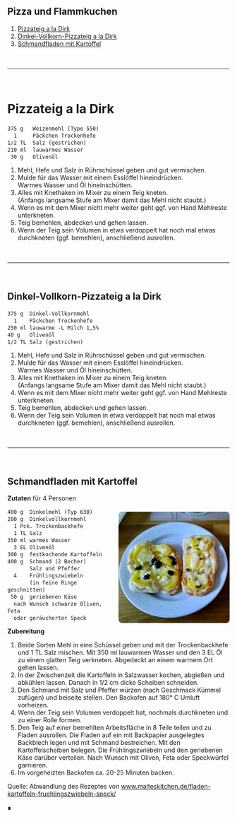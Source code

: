 ## Pizza und Flammkuchen

1. [Pizzateig a la Dirk](#pizzateig-a-la-dirk)
1. [Dinkel-Vollkorn-Pizzateig a la Dirk](#dinkel-vollkorn-pizzateig-a-la-dirk)
1. [Schmandfladen mit Kartoffel](#schmandfladen-mit-kartoffeln)


　  
____  
　  

Pizzateig a la Dirk
===================

```
375 g   Weizenmehl (Type 550)
  1     Päckchen Trockenhefe
1/2 TL  Salz (gestrichen)
210 ml  lauwarmes Wasser
 30 g   Olivenöl
```

1. Mehl, Hefe und Salz in Rührschüssel geben und gut vermischen.
1. Mulde für das Wasser mit einem Esslöffel hineindrücken.  
   Warmes Wasser und Öl hineinschütten.
1. Alles mit Knethaken im Mixer zu einem Teig kneten.  
   (Anfangs langsame Stufe am Mixer damit das Mehl nicht staubt.)
1. Wenn es mit dem Mixer nicht mehr weiter geht ggf. von Hand Mehlreste unterkneten.
1. Teig bemehlen, abdecken und gehen lassen.
1. Wenn der Teig sein Volumen in etwa verdoppelt hat noch mal etwas durchkneten (ggf. bemehlen), anschließend ausrollen.


　  
____  
　  


Dinkel-Vollkorn-Pizzateig a la Dirk
-----------------------------------

```
375 g  Dinkel-Vollkornmehl
  1    Päckchen Trockenhefe
250 ml lauwarme -L Milch 1,5%
40 g   Olivenöl
1/2 TL Salz (gestrichen)
```

1. Mehl, Hefe und Salz in Rührschüssel geben und gut vermischen.
1. Mulde für das Wasser mit einem Esslöffel hineindrücken.  
   Warmes Wasser und Öl hineinschütten.
1. Alles mit Knethaken im Mixer zu einem Teig kneten.  
   (Anfangs langsame Stufe am Mixer damit das Mehl nicht staubt.)
1. Wenn es mit dem Mixer nicht mehr weiter geht ggf. von Hand Mehlreste unterkneten.
1. Teig bemehlen, abdecken und gehen lassen.
1. Wenn der Teig sein Volumen in etwa verdoppelt hat noch mal etwas durchkneten (ggf. bemehlen), anschließend ausrollen.


　  
____  
　  


Schmandfladen mit Kartoffel
------------------

<img align='right' style="margin:5ex 0 1ex 1em;border-radius:8px" width="50%" src="images/Schmandfladen.jpeg">

**Zutaten** für 4 Personen

```
400 g  Dinkelmehl (Typ 630)
200 g  Dinkelvollkornmehl
  1 Pck. Trockenbackhefe
  1 TL Salz
350 ml warmes Wasser
  3 EL Olivenöl
300 g  festkochende Kartoffeln
400 g  Schmand (2 Becher)
       Salz und Pfeffer
  4    Frühlingszwiebeln
       (in feine Ringe geschnitten)
 50 g  geriebenen Käse
  nach Wunsch schwarze Oliven, Feta 
  oder geräucherter Speck
```


**Zubereitung**

1. Beide Sorten Mehl in eine Schüssel geben und mit der Trockenbackhefe und 1 TL Salz mischen.
Mit 350 ml lauwarmen Wasser und den 3 EL Öl zu einem glatten Teig verkneten. Abgedeckt an einem warmem Ort gehen lassen.
2. In der Zwischenzeit die Kartoffeln in Salzwasser kochen, abgießen und abkühlen lassen. Danach in 1/2 cm dicke Scheiben schneiden.
4. Den Schmand mit Salz und Pfeffer würzen (nach Geschmack Kümmel zufügen) und beiseite stellen. Den Backofen auf 180° C Umluft vorheizen.
3. Wenn der Teig sein Volumen verdoppelt hat, nochmals durchkneten und zu einer Rolle formen. 
5. Den Teig auf einer bemehlten Arbeitsfläche in 8 Teile teilen und zu Fladen ausrollen. Die Fladen auf ein mit Backpapier ausgelegtes Backblech legen und mit Schmand bestreichen. Mit den Kartoffelscheiben belegen. Die Frühlingszwiebeln und den geriebenen Käse darüber verteilen. Nach Wunsch mit Oliven, Feta oder Speckwürfel garnieren.
6. Im vorgeheizten Backofen ca. 20-25 Minuten backen.

Quelle: Abwandlung des Rezeptes von www.malteskitchen.de/fladen-kartoffeln-fruehlingszwiebeln-speck/

∎  
